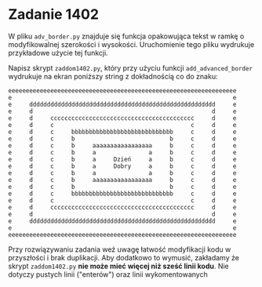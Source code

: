 # Zadanie 1402

W pliku `adv_border.py` znajduje się funkcja opakowująca tekst w ramkę o modyfikowalnej szerokości i wysokości. Uruchomienie tego pliku wydrukuje przykładowe użycie tej funkcji.

Napisz skrypt `zaddom1402.py`, który przy użyciu funkcji `add_advanced_border` wydrukuje na ekran poniższy string z dokładnością co do znaku:

```
eeeeeeeeeeeeeeeeeeeeeeeeeeeeeeeeeeeeeeeeeeeeeeeeeeeeeeeeeeeeeeeee
e                                                               e
e     ddddddddddddddddddddddddddddddddddddddddddddddddddddd     e
e     d                                                   d     e
e     d     ccccccccccccccccccccccccccccccccccccccccc     d     e
e     d     c                                       c     d     e
e     d     c     bbbbbbbbbbbbbbbbbbbbbbbbbbbbb     c     d     e
e     d     c     b                           b     c     d     e
e     d     c     b     aaaaaaaaaaaaaaaaa     b     c     d     e
e     d     c     b     a               a     b     c     d     e
e     d     c     b     a     Dzień     a     b     c     d     e
e     d     c     b     a     Dobry     a     b     c     d     e
e     d     c     b     a               a     b     c     d     e
e     d     c     b     aaaaaaaaaaaaaaaaa     b     c     d     e
e     d     c     b                           b     c     d     e
e     d     c     bbbbbbbbbbbbbbbbbbbbbbbbbbbbb     c     d     e
e     d     c                                       c     d     e
e     d     ccccccccccccccccccccccccccccccccccccccccc     d     e
e     d                                                   d     e
e     ddddddddddddddddddddddddddddddddddddddddddddddddddddd     e
e                                                               e
eeeeeeeeeeeeeeeeeeeeeeeeeeeeeeeeeeeeeeeeeeeeeeeeeeeeeeeeeeeeeeeee
```

Przy rozwiązywaniu zadania weź uwagę łatwość modyfikacji kodu w przyszłości i brak duplikacji. Aby dodatkowo to wymusić, zakładamy że skrypt `zaddom1402.py` **nie może mieć więcej niż sześć linii kodu**. Nie dotyczy pustych linii ("enterów") oraz linii wykomentowanych

